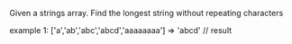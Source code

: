 Given a strings array.
Find the longest string without repeating characters

example 1:
['a','ab','abc','abcd','aaaaaaaa'] => 'abcd' // result

